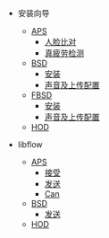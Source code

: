 <!-- docs/_sidebar.md -->

* 安装向导
  * [APS](install_guide/alg.md#APS)
    * [人脸比对](install_guide/alg.md#人脸比对算法)
    * [真疲劳检测](install_guide/alg.md#真疲劳检测)
  * [BSD](install_guide/alg.md#BSD)
    * [安装](install_guide/alg.md#BSD摄像头接口说明)
    * [声音及上传配置](install_guide/alg.md#BSD播报声音及上报平台配置)
  * [FBSD](install_guide/alg.md#FBSD)
    * [安装](install_guide/alg.md#FBSD摄像头接口说明)
    * [声音及上传配置](install_guide/alg.md#FBSD播报声音及上报平台配置)
  * [HOD](install_guide/alg.md#HOD)

* libflow
  * [APS](install_guide/libflow.md#APS)
    * [接受](install_guide/libflow.md#📩APSRecive)
    * [发送](install_guide/libflow.md#📤APSSend)
    * [Can](install_guide/libflow.md#📤APSCan)
  * [BSD](install_guide/libflow.md#BSD)
    * [发送](install_guide/libflow.md#📤BSDSend)
  * [HOD](install_guide/libflow.md#HOD)